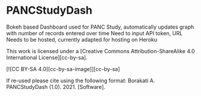 # PANCStudyDash
Bokeh based Dashboard used for PANC Study, automatically updates graph with number of records entered over time
Need to input API token, URL
Needs to be hosted, currently adapted for hosting on Heroku


This work is licensed under a
[Creative Commons Attribution-ShareAlike 4.0 International License][cc-by-sa].

[![CC BY-SA 4.0][cc-by-sa-image]][cc-by-sa]

If re-used please cite using the following format: Borakati A. PANCStudyDash (1.0). 2021. [Software]. 
